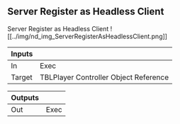 ## Server Register as Headless Client
Server Register as Headless Client
![[../img/nd_img_ServerRegisterAsHeadlessClient.png]]

|Inputs||
|--|--|
| In | Exec |
| Target | TBLPlayer Controller Object Reference |

|Outputs||
|--|--|
| Out | Exec |
